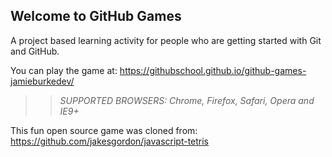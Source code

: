 ## Welcome to GitHub Games

A project based learning activity for people who are getting started with Git and GitHub.

You can play the game at: https://githubschool.github.io/github-games-jamieburkedev/

>> _*SUPPORTED BROWSERS*: Chrome, Firefox, Safari, Opera and IE9+_

This fun open source game was cloned from: https://github.com/jakesgordon/javascript-tetris
